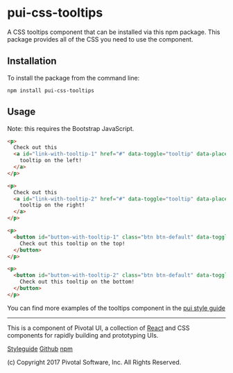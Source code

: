 # pui-css-tooltips

A CSS tooltips component that can be installed via this npm package.
This package provides all of the CSS you need to use the component.



## Installation

To install the package from the command line:

```
npm install pui-css-tooltips
```

## Usage

Note: this requires the Bootstrap JavaScript.

```html
<p>
  Check out this
  <a id="link-with-tooltip-1" href="#" data-toggle="tooltip" data-placement="left" title="I should be on the left">
    tooltip on the left!
  </a>
</p>

<p>
  Check out this
  <a id="link-with-tooltip-2" href="#" data-toggle="tooltip" data-placement="right" title="I should be on the right">
    tooltip on the right!
  </a>
</p>

<p>
  <button id="button-with-tooltip-1" class="btn btn-default" data-toggle="tooltip" data-placement="top" title="I should be on the top">
    Check out this tooltip on the top!
  </button>
</p>

<p>
  <button id="button-with-tooltip-2" class="btn btn-default" data-toggle="tooltip" data-placement="bottom" title="I should be on the bottom">
    Check out this tooltip on the bottom!
  </button>
</p>
```


You can find more examples of the tooltips component in the [pui style guide](http://styleguide.pivotal.io/)


*****************************************

This is a component of Pivotal UI, a collection of [React](https://facebook.github.io/react/) and CSS components for rapidly building and prototyping UIs.

[Styleguide](http://styleguide.pivotal.io)
[Github](https://github.com/pivotal-cf/pivotal-ui)
[npm](https://www.npmjs.com/browse/keyword/pivotal%20ui%20modularized)

(c) Copyright 2017 Pivotal Software, Inc. All Rights Reserved.
